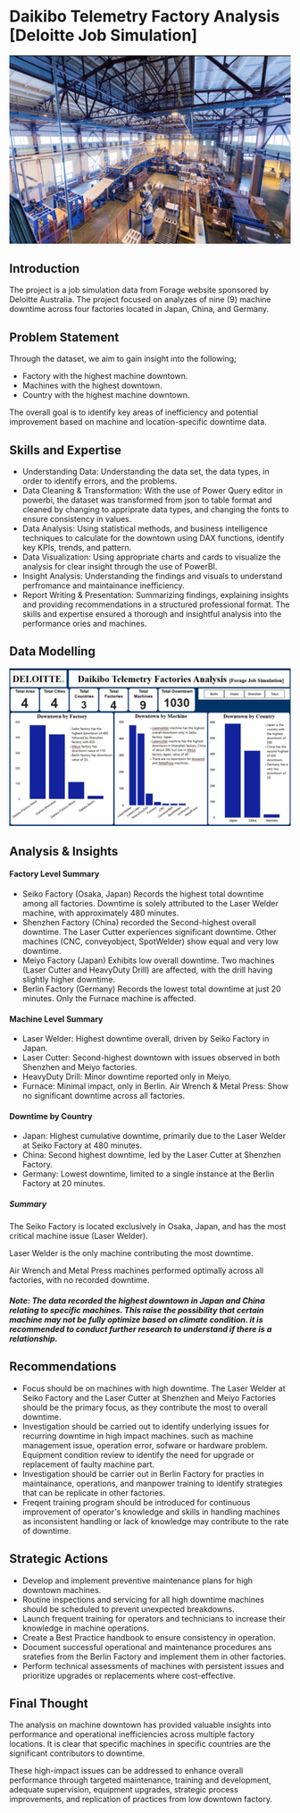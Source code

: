 # Daikibo Telemetry Factory Analysis [Deloitte Job Simulation]
![](Factory.jpg)

## Introduction 
The project is a job simulation data from Forage website sponsored by Deloitte Australia. The project focused on analyzes of nine (9) machine downtime across four factories located in Japan, China, and Germany. 

## Problem Statement
Through the dataset, we aim to gain insight into the following;
- Factory with the highest machine downtown.
- Machines with the highest downtown.
-  Country with the highest machine downtown.
  
The overall goal is to identify key areas of inefficiency and potential improvement based on machine and location-specific downtime data.

## Skills and Expertise
* Understanding Data: Understanding the data set, the data types, in order to identify errors, and the problems.
* Data Cleaning & Transformation: With the use of Power Query editor in powerbi, the dataset was transformed from json to table format and cleaned by changing to appriprate data types, and changing the fonts to ensure consistency in values.
* Data Analysis: Using statistical methods, and business intelligence techniques to calculate for the downtown using DAX functions, identify key KPIs, trends, and pattern.
* Data Visualization: Using appropriate charts and cards to visualize the analysis for clear insight through the use of PowerBI.
* Insight Analysis: Understanding the findings and visuals to understand perfromance and maintainance inefficiency.
* Report Writing & Presentation: Summarizing findings, explaining insights and providing recommendations in a structured professional format. The skills and expertise ensured a thorough and insightful analysis into the performance ories and machines.

## Data Modelling 
![](D-jobsim.JPEG)

## Analysis & Insights
#### Factory Level Summary
* Seiko Factory (Osaka, Japan)
Records the highest total downtime among all factories. Downtime is solely attributed to the Laser Welder machine, with approximately 480 minutes.
* Shenzhen Factory (China) recorded the Second-highest overall downtime. The Laser Cutter experiences significant downtime.
Other machines (CNC, conveyobject, SpotWelder) show equal and very low downtime.
* Meiyo Factory (Japan) Exhibits low overall downtime. Two machines (Laser Cutter and HeavyDuty Drill) are affected, with the drill having slightly higher downtime.
* Berlin Factory (Germany)
Records the lowest total downtime at just 20 minutes.
Only the Furnace machine is affected.

#### Machine Level Summary
* Laser Welder: Highest downtime overall, driven by Seiko Factory in Japan.
* Laser Cutter: Second-highest downtown with issues observed in both Shenzhen and Meiyo factories.
* HeavyDuty Drill: Minor downtime reported only in Meiyo.
* Furnace: Minimal impact, only in Berlin.
Air Wrench & Metal Press: Show no significant downtime across all factories.

#### Downtime by Country
* Japan: Highest cumulative downtime, primarily due to the Laser Welder at Seiko Factory at 480 minutes.
* China: Second highest downtime, led by the Laser Cutter at Shenzhen Factory.
* Germany: Lowest downtime, limited to a single instance at the Berlin Factory at 20 minutes. 

##### Summary
The Seiko Factory is located exclusively in Osaka, Japan, and has the most critical machine issue (Laser Welder).

Laser Welder is the only machine contributing the most downtime.

Air Wrench and Metal Press machines performed optimally across all factories, with no recorded downtime.

##### _Note: The data recorded the highest downtown in Japan and China relating to specific  machines. This raise the possibility that certain machine may not be fully optimize based on climate condition. it is recommended to conduct further research to understand if there is a relationship._

## Recommendations
* Focus should be on machines with high downtime. The Laser Welder at Seiko Factory and the Laser Cutter at Shenzhen and Meiyo Factories should be the primary focus, as they contribute the most to overall downtime.
* Investigation should be carried out to identify underlying issues for recurring downtime in high impact machines. such as machine management issue, operation error, sofware or hardware problem. Equipment condition review to identify the need for upgrade or replacement of faulty machine part.
* Investigation should be carrier out in Berlin Factory for practies in maintainance, operations, and manpower training to identify strategies that can be replicate in other factories.
* Freqent training program should be introduced for continuous improvement of operator's knowledge and skills in handling machines as inconsistent handling or lack of knowledge may contribute to the rate of downtime.

## Strategic Actions
* Develop and implement preventive maintenance plans for high downtown machines.
* Routine inspections and servicing for all high downtime machines should be scheduled to prevent unexpected breakdowns.
* Launch frequent training for operators and technicians to increase their knowledge in machine operations.
* Create a Best Practice handbook to ensure consistency in operation.
* Document successful operational and maintenance procedures ans sratefies from the Berlin Factory and implement them in other factories.
* Perform technical assessments of machines with persistent issues and prioritize upgrades or replacements where cost-effective.

## Final Thought
The analysis on machine downtown has provided valuable insights into performance and operational inefficiencies across multiple factory locations. It is clear that specific machines in specific countries are the significant contributors to downtime. 

These high-impact issues can be addressed to enhance overall performance through targeted maintenance, training and development, adequate supervision, equipment upgrades, strategic process improvements, and replication of practices from low downtown factory. 
